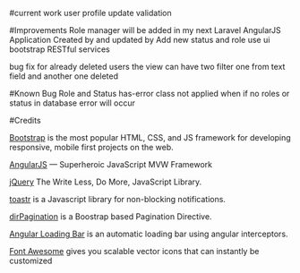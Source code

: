 #current work
user profile 
update validation



#Improvements
Role manager will be added in my next Laravel AngularJS Application
Created by and updated by
Add new status and role
use ui bootstrap
RESTful services


bug fix for already deleted users
    the view can have two filter one from text field and another one deleted

#Known Bug
Role and Status has-error class not applied when 
if no roles or status in database error will occur


#Credits

[Bootstrap](http://getbootstrap.com/) is the most popular HTML, CSS, and JS framework for developing responsive, mobile first projects on the web.

[AngularJS](https://angularjs.org/) — Superheroic JavaScript MVW Framework

[jQuery](https://jquery.com/) The Write Less, Do More, JavaScript Library.

[toastr](https://github.com/CodeSeven/toastr) is a Javascript library for non-blocking notifications.

[dirPagination](https://github.com/michaelbromley/angularUtils/tree/master/src/directives/pagination) is a Boostrap based Pagination Directive.

[Angular Loading Bar](https://chieffancypants.github.io/angular-loading-bar/) is an automatic loading bar using angular interceptors.

[Font Awesome](http://fontawesome.io/) gives you scalable vector icons that can instantly be customized